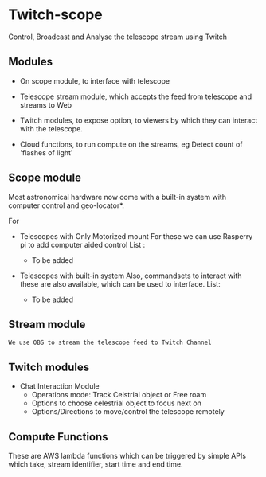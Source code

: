 # Twitch-scope
Control, Broadcast and Analyse the telescope stream using Twitch 

## Modules 

*   On scope module, to interface with telescope
    
*   Telescope stream module, which accepts the feed from telescope and streams to Web

*   Twitch modules, to expose option, to viewers by which they can interact with the telescope.

*   Cloud functions, to run compute on the streams, eg Detect count of 'flashes of light'


## Scope module
Most astronomical hardware now come with a built-in system with computer control and geo-locator*.

For 
* Telescopes with Only Motorized mount
    For these we can use Rasperry pi to add computer aided control
    List :

    *   To be added


* Telescopes with built-in system
    Also, commandsets to interact with these are also available, which can be used to interface.
    List:

    * To be added


## Stream module
    We use OBS to stream the telescope feed to Twitch Channel

## Twitch modules
* Chat Interaction Module
    * Operations mode: Track Celstrial object or Free roam
    * Options to choose celestrial object to focus next on
    * Options/Directions to move/control the telescope remotely

## Compute Functions
These are AWS lambda functions which can be triggered by simple APIs which take, stream identifier, start time and end time.



